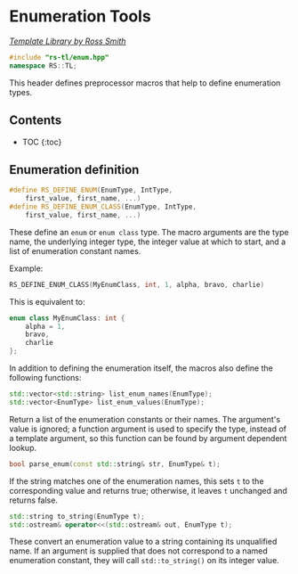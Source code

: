 # Enumeration Tools

_[Template Library by Ross Smith](index.html)_

```c++
#include "rs-tl/enum.hpp"
namespace RS::TL;
```

This header defines preprocessor macros that help to define enumeration
types.

## Contents

* TOC
{:toc}

## Enumeration definition

```c++
#define RS_DEFINE_ENUM(EnumType, IntType,
    first_value, first_name, ...)
#define RS_DEFINE_ENUM_CLASS(EnumType, IntType,
    first_value, first_name, ...)
```

These define an `enum` or `enum class` type. The macro arguments are the type
name, the underlying integer type, the integer value at which to start, and a
list of enumeration constant names.

Example:

```c++
RS_DEFINE_ENUM_CLASS(MyEnumClass, int, 1, alpha, bravo, charlie)
```

This is equivalent to:

```c++
enum class MyEnumClass: int {
    alpha = 1,
    bravo,
    charlie
};
```

In addition to defining the enumeration itself, the macros also define the
following functions:

```c++
std::vector<std::string> list_enum_names(EnumType);
std::vector<EnumType> list_enum_values(EnumType);
```

Return a list of the enumeration constants or their names. The argument's
value is ignored; a function argument is used to specify the type, instead of
a template argument, so this function can be found by argument dependent
lookup.

```c++
bool parse_enum(const std::string& str, EnumType& t);
```

If the string matches one of the enumeration names, this sets `t` to the
corresponding value and returns true; otherwise, it leaves `t` unchanged and
returns false.

```c++
std::string to_string(EnumType t);
std::ostream& operator<<(std::ostream& out, EnumType t);
```

These convert an enumeration value to a string containing its unqualified
name. If an argument is supplied that does not correspond to a named
enumeration constant, they will call `std::to_string()` on its integer
value.
